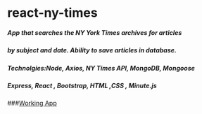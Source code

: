 # react-ny-times
##### App that searches the NY York Times archives for articles 
##### by subject and date. Ability to save articles in database.

##### Technolgies:Node, Axios, NY Times API, MongoDB, Mongoose
##### Express, React , Bootstrap, HTML ,CSS , Minute.js

###[Working App](http://react-ny-times-av.herokuapp.com/)